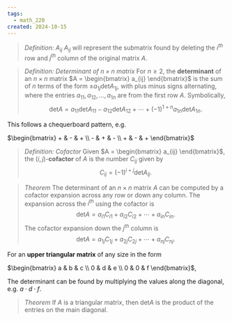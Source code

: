 ```yaml
---
tags:
  - math_220
created: 2024-10-15
---
```


> *Definition: $A_{ij}$*
> $A_{ij}$ will represent the submatrix found by deleting the $i^{th}$ row and $j^{th}$ column of the original matrix $A$.

> *Definition: Determinant of $n \times n$ matrix*
> For $n \geq 2$, the **determinant** of an $n \times n$ matrix $A = \begin{bmatrix} a_{ij} \end{bmatrix}$ is the sum of $n$ terms of the form $\pm a_{1j} \text{det}A_{1j}$, with plus minus signs alternating, where the entries $a_{11}, a_{12}, \dots, a_{1n}$ are from the first row $A$. Symbolically,
> $$ \text{det}A = a_{11} \text{det}A_{11} - a_{12} \text{det}A_{12} + \cdots + (-1)^{1 + n} a_{1n} \text{det}A_{1n}. $$

This follows a chequerboard pattern, e.g.

$\begin{bmatrix} + & - & + \\ - & + & - \\ + & - & + \end{bmatrix}$

> *Definition: Cofactor*
> Given $A = \begin{bmatrix} a_{ij} \end{bmatrix}$, the $(i, j)$-**cofactor** of $A$ is the number $C_{ij}$ given by
> $$ C_{ij} = (-1)^{i + j} \text{det}A_{ij}. $$

> *Theorem*
> The determinant of an $n \times n$ matrix $A$ can be computed by a cofactor expansion across any row or down any column. The expansion across the $i^{th}$ using the cofactor is
> $$ \text{det}A = a_{i1} C_{i1} + a_{i2} C_{i2} + \cdots + a_{in} C_{in}. $$
> The cofactor expansion down the $j^{th}$ column is
> $$ \text{det}A = a_{1j} C_{1j} + a_{2j} C_{2j} + \cdots + a_{nj} C_{nj}. $$

For an **upper triangular matrix** of any size in the form

$\begin{bmatrix} a & b & c \\ 0 & d & e \\ 0 & 0 & f \end{bmatrix}$,

The determinant can be found by multiplying the values along the diagonal, e.g. $a \cdot d \cdot f$.

> *Theorem*
> If $A$ is a triangular matrix, then $\text{det}A$ is the product of the entries on the main diagonal.
